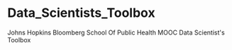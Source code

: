 # Data_Scientists_Toolbox
Johns Hopkins Bloomberg School Of Public Health MOOC Data Scientist's Toolbox
